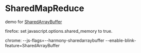 # SharedMapReduce
demo for [SharedArrayBuffer](https://developer.mozilla.org/en-US/docs/Web/JavaScript/Reference/Global_Objects/SharedArrayBuffer)

firefox: set javascript.options.shared_memory to true. 

chrome: --js-flags=--harmony-sharedarraybuffer --enable-blink-feature=SharedArrayBuffer
